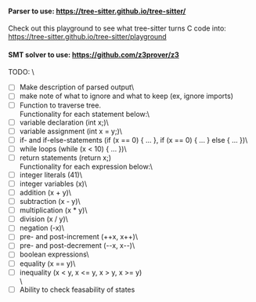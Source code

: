 #### Parser to use: https://tree-sitter.github.io/tree-sitter/  
Check out this playground to see what tree-sitter turns C code into: https://tree-sitter.github.io/tree-sitter/playground

#### SMT solver to use: https://github.com/z3prover/z3

TODO: \
-[ ] Make description of parsed output\
-[ ] make note of what to ignore and what to keep (ex, ignore imports)
-[ ] Function to traverse tree.\
Functionality for each statement below:\
-[ ] variable declaration (int x;)\
-[ ] variable assignment (int x = y;)\
-[ ] if- and if-else-statements (if (x == 0) { ... }, if (x == 0) { ... } else { ... })\
-[ ] while loops (while (x < 10) { ... })\
-[ ] return statements (return x;)\
Functionality for each expression below:\
-[ ] integer literals (41)\
-[ ] integer variables (x)\
-[ ] addition (x + y)\
-[ ] subtraction (x - y)\
-[ ] multiplication (x * y)\
-[ ] division (x / y)\
-[ ] negation (-x)\
-[ ] pre- and post-increment (++x, x++)\
-[ ] pre- and post-decrement (--x, x--)\
-[ ] boolean expressions\
-[ ] equality (x == y)\
-[ ] inequality (x < y, x <= y, x > y, x >= y)\
\
-[ ] Ability to check feasability of states
